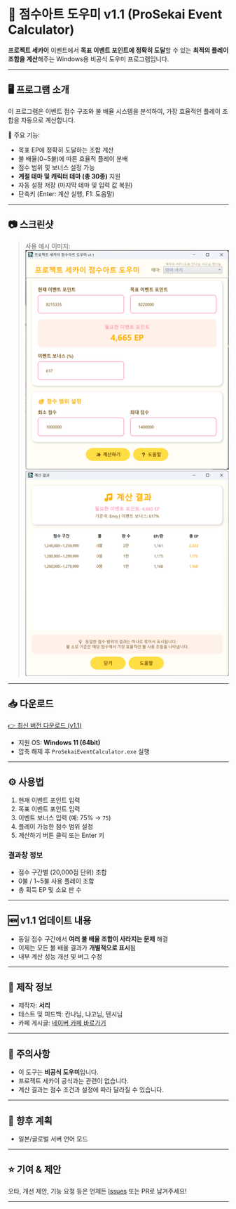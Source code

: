 # 🎯 점수아트 도우미 v1.1 (ProSekai Event Calculator)

**프로젝트 세카이** 이벤트에서 **목표 이벤트 포인트에 정확히 도달**할 수 있는 **최적의 플레이 조합을 계산**해주는 Windows용 비공식 도우미 프로그램입니다.

---

## 🖥️ 프로그램 소개

이 프로그램은 이벤트 점수 구조와 불 배율 시스템을 분석하여, 가장 효율적인 플레이 조합을 자동으로 계산합니다.

🔧 주요 기능:

- 목표 EP에 정확히 도달하는 조합 계산
- 불 배율(0~5불)에 따른 효율적 플레이 분배
- 점수 범위 및 보너스 설정 가능
- **계절 테마 및 캐릭터 테마 (총 30종)** 지원
- 자동 설정 저장 (마지막 테마 및 입력 값 복원)
- 단축키 (Enter: 계산 실행, F1: 도움말)

---

## 📷 스크린샷

> 사용 예시 이미지:  
![screenshot](Main.png)
![screenshot](Result.png)

---

## 📥 다운로드

[👉 최신 버전 다운로드 (v1.1)](https://github.com/serveman/ProSekaiEventCalculator/releases/latest/download/ProSekaiEventCalculator.exe)

- 지원 OS: **Windows 11 (64bit)**
- 압축 해제 후 `ProSekaiEventCalculator.exe` 실행

---

## ⚙️ 사용법

1. 현재 이벤트 포인트 입력  
2. 목표 이벤트 포인트 입력  
3. 이벤트 보너스 입력 (예: 75% → `75`)  
4. 플레이 가능한 점수 범위 설정  
5. 계산하기 버튼 클릭 또는 Enter 키

### 결과창 정보
- 점수 구간별 (20,000점 단위) 조합
- 0불 / 1~5불 사용 플레이 조합
- 총 획득 EP 및 소요 판 수

---

## 🆕 v1.1 업데이트 내용

- 동일 점수 구간에서 **여러 불 배율 조합이 사라지는 문제** 해결
- 이제는 모든 불 배율 결과가 **개별적으로 표시**됨
- 내부 계산 성능 개선 및 버그 수정

---

## 🤖 제작 정보

- 제작자: **서리**
- 테스트 및 피드백: 칸나님, 냐고님, 텐시님
- 카페 게시글: [네이버 카페 바로가기](https://cafe.naver.com/pjsekai/675683)

---

## 📌 주의사항

- 이 도구는 **비공식 도우미**입니다.
- 프로젝트 세카이 공식과는 관련이 없습니다.
- 계산 결과는 점수 조건과 설정에 따라 달라질 수 있습니다.

---

## 🌱 향후 계획

- 일본/글로벌 서버 언어 모드

---

## ⭐ 기여 & 제안

오타, 개선 제안, 기능 요청 등은 언제든 [Issues](https://github.com/YourUsername/ProSekaiEventCalculator/issues) 또는 PR로 남겨주세요!

---

